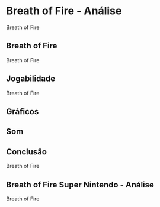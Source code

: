 ---
---

# Breath of Fire - Análise

Breath of Fire

## Breath of Fire

Breath of Fire

## Jogabilidade

Breath of Fire

## Gráficos


## Som

## Conclusão

Breath of Fire

## Breath of Fire Super Nintendo - Análise

Breath of Fire
